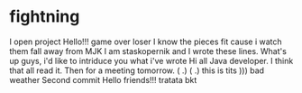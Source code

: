 # fightning
I open project
Hello!!!
game over loser
I know the pieces fit cause i watch them fall away from MJK
I am staskopernik and I wrote these lines.
What's up guys, i'd like to intriduce you what i've wrote
Hi all Java developer. I think that all read it. Then for a meeting tomorrow.
( .) ( .) this is tits )))
bad weather
Second commit
Hello friends!!!
tratata
bkt
